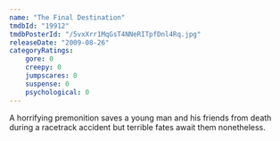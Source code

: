 ```yaml
---
name: "The Final Destination"
tmdbId: "19912"
tmdbPosterId: "/5vxXrr1MqGsT4NNeRITpfDnl4Rq.jpg"
releaseDate: "2009-08-26"
categoryRatings:
    gore: 0
    creepy: 0
    jumpscares: 0
    suspense: 0
    psychological: 0
---
```

A horrifying premonition saves a young man and his friends from death during a racetrack accident but terrible fates await them nonetheless.
